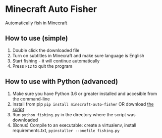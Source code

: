 # Minecraft Auto Fisher

Automatically fish in Minecraft


## How to use (simple)

1. Double click the downloaded file
2. Turn on subtitles in Minecraft and make sure language is English
3. Start fishing - it will continue automatically
4. Press `F12` to quit the program

## How to use with Python (advanced)

1. Make sure you have Python 3.6 or greater installed and accesible from the command-line
2. Install from pip `pip install minecraft-auto-fisher` OR download [the script](https://raw.githubusercontent.com/elias123tre/minecraft-auto-fisher/main/fishing.py)
3. Run `python fishing.py` in the directory where the script was downloaded
4. (Bonus) Compile to an executable: create a virtualenv, install requirements.txt, `pyinstaller --onefile fishing.py`
